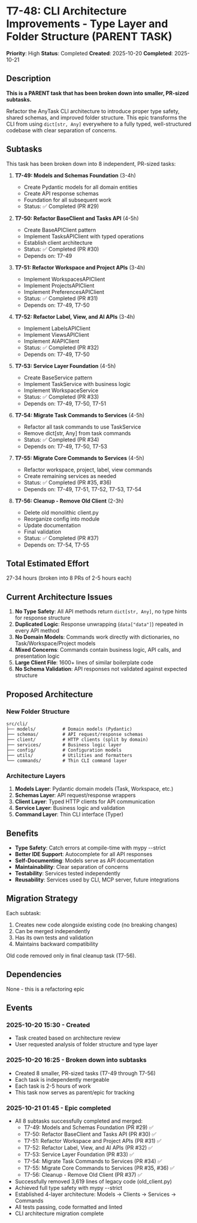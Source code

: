 # T7-48: CLI Architecture Improvements - Type Layer and Folder Structure (PARENT TASK)

**Priority**: High
**Status**: Completed
**Created**: 2025-10-20
**Completed**: 2025-10-21

## Description

**This is a PARENT task that has been broken down into smaller, PR-sized subtasks.**

Refactor the AnyTask CLI architecture to introduce proper type safety, shared schemas, and improved folder structure. This epic transforms the CLI from using `dict[str, Any]` everywhere to a fully typed, well-structured codebase with clear separation of concerns.

## Subtasks

This task has been broken down into 8 independent, PR-sized tasks:

1. **T7-49: Models and Schemas Foundation** (3-4h)
   - Create Pydantic models for all domain entities
   - Create API response schemas
   - Foundation for all subsequent work
   - Status: ✅ Completed (PR #29)

2. **T7-50: Refactor BaseClient and Tasks API** (4-5h)
   - Create BaseAPIClient pattern
   - Implement TasksAPIClient with typed operations
   - Establish client architecture
   - Status: ✅ Completed (PR #30)
   - Depends on: T7-49

3. **T7-51: Refactor Workspace and Project APIs** (3-4h)
   - Implement WorkspacesAPIClient
   - Implement ProjectsAPIClient
   - Implement PreferencesAPIClient
   - Status: ✅ Completed (PR #31)
   - Depends on: T7-49, T7-50

4. **T7-52: Refactor Label, View, and AI APIs** (3-4h)
   - Implement LabelsAPIClient
   - Implement ViewsAPIClient
   - Implement AIAPIClient
   - Status: ✅ Completed (PR #32)
   - Depends on: T7-49, T7-50

5. **T7-53: Service Layer Foundation** (4-5h)
   - Create BaseService pattern
   - Implement TaskService with business logic
   - Implement WorkspaceService
   - Status: ✅ Completed (PR #33)
   - Depends on: T7-49, T7-50, T7-51

6. **T7-54: Migrate Task Commands to Services** (4-5h)
   - Refactor all task commands to use TaskService
   - Remove dict[str, Any] from task commands
   - Status: ✅ Completed (PR #34)
   - Depends on: T7-49, T7-50, T7-53

7. **T7-55: Migrate Core Commands to Services** (4-5h)
   - Refactor workspace, project, label, view commands
   - Create remaining services as needed
   - Status: ✅ Completed (PR #35, #36)
   - Depends on: T7-49, T7-51, T7-52, T7-53, T7-54

8. **T7-56: Cleanup - Remove Old Client** (2-3h)
   - Delete old monolithic client.py
   - Reorganize config into module
   - Update documentation
   - Final validation
   - Status: ✅ Completed (PR #37)
   - Depends on: T7-54, T7-55

## Total Estimated Effort

27-34 hours (broken into 8 PRs of 2-5 hours each)

## Current Architecture Issues

1. **No Type Safety**: All API methods return `dict[str, Any]`, no type hints for response structure
2. **Duplicated Logic**: Response unwrapping (`data["data"]`) repeated in every API method
3. **No Domain Models**: Commands work directly with dictionaries, no Task/Workspace/Project models
4. **Mixed Concerns**: Commands contain business logic, API calls, and presentation logic
5. **Large Client File**: 1600+ lines of similar boilerplate code
6. **No Schema Validation**: API responses not validated against expected structure

## Proposed Architecture

### New Folder Structure
```
src/cli/
├── models/          # Domain models (Pydantic)
├── schemas/         # API request/response schemas
├── client/          # HTTP clients (split by domain)
├── services/        # Business logic layer
├── config/          # Configuration models
├── utils/           # Utilities and formatters
└── commands/        # Thin CLI command layer
```

### Architecture Layers

1. **Models Layer**: Pydantic domain models (Task, Workspace, etc.)
2. **Schemas Layer**: API request/response wrappers
3. **Client Layer**: Typed HTTP clients for API communication
4. **Service Layer**: Business logic and validation
5. **Command Layer**: Thin CLI interface (Typer)

## Benefits

- **Type Safety**: Catch errors at compile-time with mypy --strict
- **Better IDE Support**: Autocomplete for all API responses
- **Self-Documenting**: Models serve as API documentation
- **Maintainability**: Clear separation of concerns
- **Testability**: Services tested independently
- **Reusability**: Services used by CLI, MCP server, future integrations

## Migration Strategy

Each subtask:
1. Creates new code alongside existing code (no breaking changes)
2. Can be merged independently
3. Has its own tests and validation
4. Maintains backward compatibility

Old code removed only in final cleanup task (T7-56).

## Dependencies

None - this is a refactoring epic

## Events

### 2025-10-20 15:30 - Created
- Task created based on architecture review
- User requested analysis of folder structure and type layer

### 2025-10-20 16:25 - Broken down into subtasks
- Created 8 smaller, PR-sized tasks (T7-49 through T7-56)
- Each task is independently mergeable
- Each task is 2-5 hours of work
- This task now serves as parent/epic for tracking

### 2025-10-21 01:45 - Epic completed
- All 8 subtasks successfully completed and merged:
  - T7-49: Models and Schemas Foundation (PR #29) ✅
  - T7-50: Refactor BaseClient and Tasks API (PR #30) ✅
  - T7-51: Refactor Workspace and Project APIs (PR #31) ✅
  - T7-52: Refactor Label, View, and AI APIs (PR #32) ✅
  - T7-53: Service Layer Foundation (PR #33) ✅
  - T7-54: Migrate Task Commands to Services (PR #34) ✅
  - T7-55: Migrate Core Commands to Services (PR #35, #36) ✅
  - T7-56: Cleanup - Remove Old Client (PR #37) ✅
- Successfully removed 3,619 lines of legacy code (old_client.py)
- Achieved full type safety with mypy --strict
- Established 4-layer architecture: Models → Clients → Services → Commands
- All tests passing, code formatted and linted
- CLI architecture migration complete
